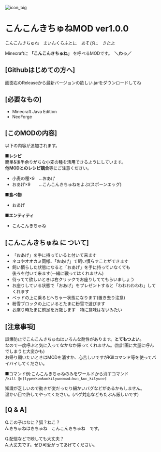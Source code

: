 ![icon_big](https://github.com/user-attachments/assets/b34e1bad-116f-42ad-a985-785282252b05)

# こんこんきちゅねMOD ver1.0.0

こんこんきちゅね　まいんくらふとに　あそびに　きたよ

Minecraftに **「こんこんきちゅね」** を呼べるMODです。　**＼わっ／**

## [Githubはじめての方へ]
画面右のReleaseから最新バージョンの欲しい.jarをダウンロードしてね

## [必要なもの]
- Minecraft Java Edition
- NeoForge

## [このMODの内容]
以下の内容が追加されます。<br>

**■レシピ<br>**
簡単&後半余りがちな小麦の種を活用できるようにしています。<br>
**他MODとのレシピ競合**等にご注意ください。<br>
- 小麦の種×9　…おあげ
- おあげ×9　　…こんこんきちゅねをよぶ(スポーンエッグ)

**■食べ物**
- おあげ

**■エンティティ**
- こんこんきちゅね
</p>

## [こんこんきちゅね に ついて]
- 「おあげ」を手に持っていると付いて来ます
- ネコやオオカミ同様、「おあげ」で飼い慣らすことができます
- 飼い慣らした状態になると「おあげ」を手に持っていなくても<br>後ろを付いて来ます(一緒に戦ってはくれません)
- 待ってて欲しいときは右クリックでお座りしててもらいましょう
- お座りしている状態で「おあげ」をプレゼントすると「わわわわわわ」してくれます
- ベッドの上に乗るとへちゃー状態になります(置き去り注意)
- 粉雪ブロックの上にいるとたまに粉雪で遊びます
- お座り時たまに前足を万歳します　特に意味はないみたい

## [注意事項]
誤爆防止でこんこんきちゅねはいろんな耐性があります。**とてもつよい。** <br>
なので一度呼ぶと気に入ってなかなか帰ってくれません。(無計画に大量に呼んでしまうと大変かも)<br>
お帰り願いたいときはMODを消すか、心苦しいですがKillコマンド等を使ってバイバイしてください。<br>

■コマンド例:こんこんきちゅねのみをワールドから消すコマンド<br>
`/kill @e[type=konkonkityunemod:kon_kon_kityune]`

知識が乏しいので動きが変だったり細かいバグなどがあるかもしません。<br>
温かい目で許してやってください。(バグ対応などもたぶん厳しいです)<br>

## [Q & A]

Q.この子はなに？狐？ねこ？<br>
A.きちゅねはきちゅね　こんこんきちゅね　です。<br>

Q.配信などで映しても大丈夫？<br>
A.大丈夫です。ぜひ可愛がってあげてください。<br>

